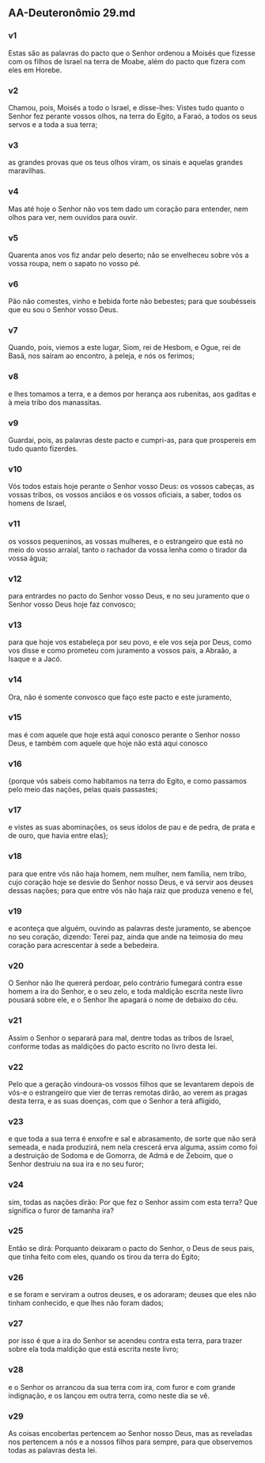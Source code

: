 ## AA-Deuteronômio 29.md
### v1
 Estas são as palavras do pacto que o Senhor ordenou a Moisés que fizesse com os filhos de Israel na terra de Moabe, além do pacto que fizera com eles em Horebe.
### v2
 Chamou, pois, Moisés a todo o Israel, e disse-lhes: Vistes tudo quanto o Senhor fez perante vossos olhos, na terra do Egito, a Faraó, a todos os seus servos e a toda a sua terra;
### v3
 as grandes provas que os teus olhos viram, os sinais e aquelas grandes maravilhas.
### v4
 Mas até hoje o Senhor não vos tem dado um coração para entender, nem olhos para ver, nem ouvidos para ouvir.
### v5
 Quarenta anos vos fiz andar pelo deserto; não se envelheceu sobre vós a vossa roupa, nem o sapato no vosso pé.
### v6
 Pão não comestes, vinho e bebida forte não bebestes; para que soubésseis que eu sou o Senhor vosso Deus.
### v7
 Quando, pois, viemos a este lugar, Siom, rei de Hesbom, e Ogue, rei de Basã, nos saíram ao encontro, à peleja, e nós os ferimos;
### v8
 e lhes tomamos a terra, e a demos por herança aos rubenitas, aos gaditas e à meia tribo dos manassitas.
### v9
 Guardai, pois, as palavras deste pacto e cumpri-as, para que prospereis em tudo quanto fizerdes.
### v10
 Vós todos estais hoje perante o Senhor vosso Deus: os vossos cabeças, as vossas tribos, os vossos anciãos e os vossos oficiais, a saber, todos os homens de Israel,
### v11
 os vossos pequeninos, as vossas mulheres, e o estrangeiro que está no meio do vosso arraial, tanto o rachador da vossa lenha como o tirador da vossa água;
### v12
 para entrardes no pacto do Senhor vosso Deus, e no seu juramento que o Senhor vosso Deus hoje faz convosco;
### v13
 para que hoje vos estabeleça por seu povo, e ele vos seja por Deus, como vos disse e como prometeu com juramento a vossos pais, a Abraão, a Isaque e a Jacó.
### v14
 Ora, não é somente convosco que faço este pacto e este juramento,
### v15
 mas é com aquele que hoje está aqui conosco perante o Senhor nosso Deus, e também com aquele que hoje não está aqui conosco
### v16
 {porque vós sabeis como habitamos na terra do Egito, e como passamos pelo meio das nações, pelas quais passastes;
### v17
 e vistes as suas abominações, os seus ídolos de pau e de pedra, de prata e de ouro, que havia entre elas};
### v18
 para que entre vós não haja homem, nem mulher, nem família, nem tribo, cujo coração hoje se desvie do Senhor nosso Deus, e vá servir aos deuses dessas nações; para que entre vós não haja raiz que produza veneno e fel,
### v19
 e aconteça que alguém, ouvindo as palavras deste juramento, se abençoe no seu coração, dizendo: Terei paz, ainda que ande na teimosia do meu coração para acrescentar à sede a bebedeira.
### v20
 O Senhor não lhe quererá perdoar, pelo contrário fumegará contra esse homem a ira do Senhor, e o seu zelo, e toda maldição escrita neste livro pousará sobre ele, e o Senhor lhe apagará o nome de debaixo do céu.
### v21
 Assim o Senhor o separará para mal, dentre todas as tribos de Israel, conforme todas as maldições do pacto escrito no livro desta lei.
### v22
 Pelo que a geração vindoura-os vossos filhos que se levantarem depois de vós-e o estrangeiro que vier de terras remotas dirão, ao verem as pragas desta terra, e as suas doenças, com que o Senhor a terá afligido,
### v23
 e que toda a sua terra é enxofre e sal e abrasamento, de sorte que não será semeada, e nada produzirá, nem nela crescerá erva alguma, assim como foi a destruição de Sodoma e de Gomorra, de Admá e de Zeboim, que o Senhor destruiu na sua ira e no seu furor;
### v24
 sim, todas as nações dirão: Por que fez o Senhor assim com esta terra? Que significa o furor de tamanha ira?
### v25
 Então se dirá: Porquanto deixaram o pacto do Senhor, o Deus de seus pais, que tinha feito com eles, quando os tirou da terra do Egito;
### v26
 e se foram e serviram a outros deuses, e os adoraram; deuses que eles não tinham conhecido, e que lhes não foram dados;
### v27
 por isso é que a ira do Senhor se acendeu contra esta terra, para trazer sobre ela toda maldição que está escrita neste livro;
### v28
 e o Senhor os arrancou da sua terra com ira, com furor e com grande indignação, e os lançou em outra terra, como neste dia se vê.
### v29
 As coisas encobertas pertencem ao Senhor nosso Deus, mas as reveladas nos pertencem a nós e a nossos filhos para sempre, para que observemos todas as palavras desta lei.
